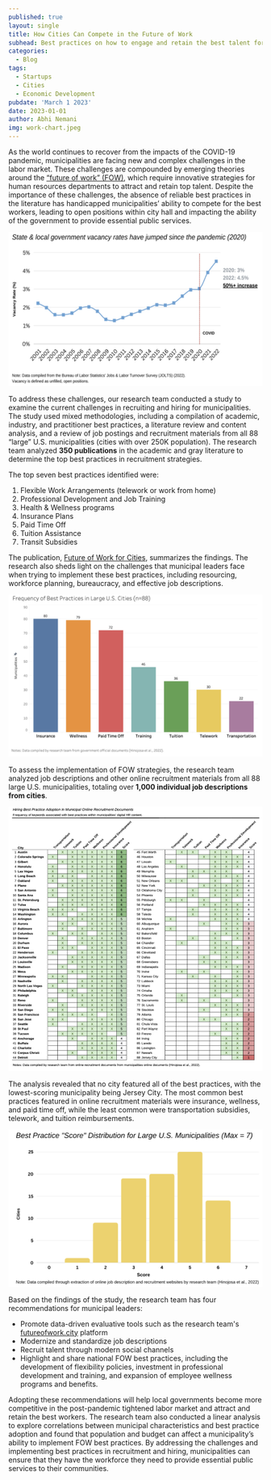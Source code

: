```yaml
---
published: true
layout: single
title: How Cities Can Compete in the Future of Work
subhead: Best practices on how to engage and retain the best talent for municipal governments
categories:
  - Blog
tags:
  - Startups
  - Cities
  - Economic Development
pubdate: 'March 1 2023'
date: 2023-01-01
author: Abhi Nemani
img: work-chart.jpeg
---
```


As the world continues to recover from the impacts of the COVID-19 pandemic, municipalities are facing new and complex challenges in the labor market. These challenges are compounded by emerging theories around the <a href="https://futureofwork.city">“future of work” (FOW)</a>, which require innovative strategies for human resources departments to attract and retain top talent. Despite the importance of these challenges, the absence of reliable best practices in the literature has handicapped municipalities’ ability to compete for the best workers, leading to open positions within city hall and impacting the ability of the government to provide essential public services.

![Government Job Losses](/img/jolts.png) 

To address these challenges, our research team conducted a study to examine the current challenges in recruiting and hiring for municipalities. The study used mixed methodologies, including a compilation of academic, industry, and practitioner best practices, a literature review and content analysis, and a review of job postings and recruitment materials from all 88 “large” U.S. municipalities (cities with over 250K population). The research team analyzed <strong>350 publications</strong> in the academic and gray literature to determine the top best practices in recruitment strategies.

The top seven best practices identified were:

1. Flexible Work Arrangements (telework or work from home)
2. Professional Development and Job Training
3. Health & Wellness programs
4. Insurance Plans
5. Paid Time Off
6. Tuition Assistance
7. Transit Subsidies 	

The publication, <a href="https://futureofwork.city">Future of Work for Cities</a>, summarizes the findings. The research also sheds light on the challenges that municipal leaders face when trying to implement these best practices, including resourcing, workforce planning, bureaucracy, and effective job descriptions.

![Government Job Losses](/img/bestpractices.png) 

To assess the implementation of FOW strategies, the research team analyzed job descriptions and other online recruitment materials from all 88 large U.S. municipalities, totaling over <strong>1,000 individual job descriptions from cities</strong>. 

![Government Job Losses](/img/fulltable.png) 

The analysis revealed that no city featured all of the best practices, with the lowest-scoring municipality being Jersey City. The most common best practices featured in online recruitment materials were insurance, wellness, and paid time off, while the least common were transportation subsidies, telework, and tuition reimbursements. 

![Government Job Losses](/img/distribution.png) 

Based on the findings of the study, the research team has four recommendations for municipal leaders:

- Promote data-driven evaluative tools such as the research team's <a href="https://futureofwork.city">futureofwork.city</a> platform
- Modernize and standardize job descriptions
- Recruit talent through modern social channels
- Highlight and share national FOW best practices, including the development of flexibility policies, investment in professional development and training, and expansion of employee wellness programs and benefits.

Adopting these recommendations will help local governments become more competitive in the post-pandemic tightened labor market and attract and retain the best workers. The research team also conducted a linear analysis to explore correlations between municipal characteristics and best practice adoption and found that population and budget can affect a municipality’s ability to implement FOW best practices. By addressing the challenges and implementing best practices in recruitment and hiring, municipalities can ensure that they have the workforce they need to provide essential public services to their communities.